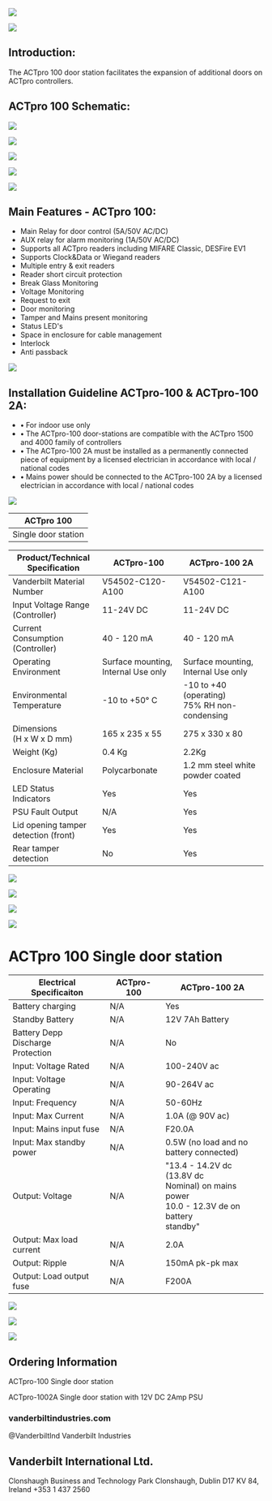 ![](_page_0_Picture_0.jpeg)

![](_page_0_Picture_1.jpeg)

## **Introduction:**

The ACTpro 100 door station facilitates the expansion of additional doors on ACTpro controllers.

## **ACTpro 100 Schematic:**

![](_page_0_Figure_5.jpeg)

![](_page_0_Picture_6.jpeg)

![](_page_0_Picture_7.jpeg)

![](_page_0_Picture_8.jpeg)

![](_page_1_Picture_0.jpeg)

## **Main Features - ACTpro 100:**

- Main Relay for door control (5A/50V AC/DC)
- AUX relay for alarm monitoring (1A/50V AC/DC)
- Supports all ACTpro readers including MIFARE Classic, DESFire EV1
- Supports Clock&Data or Wiegand readers
- Multiple entry & exit readers
- Reader short circuit protection
- Break Glass Monitoring
- Voltage Monitoring
- Request to exit
- Door monitoring
- Tamper and Mains present monitoring
- Status LED's
- Space in enclosure for cable management
- Interlock
- Anti passback

![](_page_1_Picture_17.jpeg)

## **Installation Guideline ACTpro-100 & ACTpro-100 2A:**

- **•** For indoor use only
- **•** The ACTpro-100 door-stations are compatible with the ACTpro 1500 and 4000 family of controllers
- **•** The ACTpro-100 2A must be installed as a permanently connected piece of equipment by a licensed electrician in accordance with local / national codes
- **•** Mains power should be connected to the ACTpro-100 2A by a licensed electrician in accordance with local / national codes

![](_page_1_Picture_23.jpeg)

| ACTpro 100          |
|---------------------|
| Single door station |

| Product/Technical<br>Specification      | ACTpro-100                             | ACTpro-100 2A                                   |
|-----------------------------------------|----------------------------------------|-------------------------------------------------|
| Vanderbilt Material<br>Number           | V54502-C120-A100                       | V54502-C121-A100                                |
| Input Voltage Range<br>(Controller)     | 11-24V DC                              | 11-24V DC                                       |
| Current Consumption<br>(Controller)     | 40 - 120 mA                            | 40 - 120 mA                                     |
| Operating Environment                   | Surface mounting,<br>Internal Use only | Surface mounting,<br>Internal Use only          |
| Environmental<br>Temperature            | -10 to +50° C                          | -10 to +40 (operating)<br>75% RH non-condensing |
| Dimensions<br>(H x W x D mm)            | 165 x 235 x 55                         | 275 x 330 x 80                                  |
| Weight (Kg)                             | 0.4 Kg                                 | 2.2Kg                                           |
| Enclosure Material                      | Polycarbonate                          | 1.2 mm steel white<br>powder coated             |
| LED Status Indicators                   | Yes                                    | Yes                                             |
| PSU Fault Output                        | N/A                                    | Yes                                             |
| Lid opening tamper<br>detection (front) | Yes                                    | Yes                                             |
| Rear tamper detection                   | No                                     | Yes                                             |

![](_page_2_Picture_2.jpeg)

![](_page_2_Picture_3.jpeg)

![](_page_2_Picture_4.jpeg)

![](_page_2_Picture_5.jpeg)

# **ACTpro 100** Single door station

| Electrical Specificaiton             | ACTpro-100 | ACTpro-100 2A                                                                                   |
|--------------------------------------|------------|-------------------------------------------------------------------------------------------------|
| Battery charging                     | N/A        | Yes                                                                                             |
| Standby Battery                      | N/A        | 12V 7Ah Battery                                                                                 |
| Battery Depp Discharge<br>Protection | N/A        | No                                                                                              |
| Input: Voltage Rated                 | N/A        | 100-240V ac                                                                                     |
| Input: Voltage Operating             | N/A        | 90-264V ac                                                                                      |
| Input: Frequency                     | N/A        | 50-60Hz                                                                                         |
| Input: Max Current                   | N/A        | 1.0A (@ 90V ac)                                                                                 |
| Input: Mains input fuse              | N/A        | F20.0A                                                                                          |
| Input: Max standby power             | N/A        | 0.5W (no load and no<br>battery connected)                                                      |
| Output: Voltage                      | N/A        | "13.4 - 14.2V dc (13.8V dc<br>Nominal) on mains power<br>10.0 - 12.3V de on battery<br>standby" |
| Output: Max load current             | N/A        | 2.0A                                                                                            |
| Output: Ripple                       | N/A        | 150mA pk-pk max                                                                                 |
| Output: Load output fuse             | N/A        | F200A                                                                                           |

![](_page_3_Picture_2.jpeg)

![](_page_3_Picture_3.jpeg)

![](_page_3_Picture_4.jpeg)

## **Ordering Information**

ACTpro-100 Single door station

ACTpro-1002A Single door station with 12V DC 2Amp PSU

### **vanderbiltindustries.com**

@VanderbiltInd Vanderbilt Industries

## **Vanderbilt International Ltd.**

Clonshaugh Business and Technology Park Clonshaugh, Dublin D17 KV 84, Ireland +353 1 437 2560